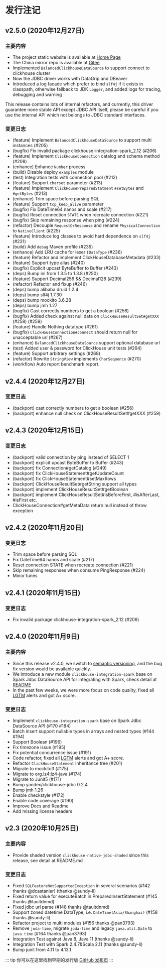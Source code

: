 发行注记
===

v2.5.0 (2020年12月27日)
---
### 主要内容
- The project static website is available at [Home Page](https://housepower.github.io/ClickHouse-Native-JDBC)
- The China mirror repo is available at [Gitee](https://gitee.com/housepower/ClickHouse-Native-JDBC)
- Implemented `BalancedClickhouseDataSource` to support connect to clickhouse cluster
- Now the JDBC driver works with DataGrip and DBeaver
- Introduced a log facade which prefer to bind `slf4j` if it exists in classpath, otherwise fallback to JDK `Logger`, and added logs for tracing, debugging and warning

This release contains lots of internal refactors, and currently, this driver guarantee none stable API except JDBC API itself, please be careful if you use the internal API which not belongs to JDBC standard interfaces.

### 变更日志
- (feature) Implement `BalancedClickhouseDataSource` to support multi instances (#205)
- (bugfix) Fix invalid package clickhouse-integration-spark_2.12 (#206)
- (feature) Implement `ClickHouseConnection` catalog and schema method (#208)
- (enhance) Enhance `Number` process
- (build) Disable deploy `examples` module
- (test) Integration tests with connection pool (#212)
- (feature) Support `charset` parameter (#213)
- (feature) Implement `ClickHousePreparedStatment` `#setBytes` and `#getBytes` (#213)
- (enhance) Trim space before parsing SQL
- (feature) Support `tcp_keep_alive` parameter
- (bugfix) Fix DateTime64 nanos and scale (#217)
- (bugfix) Reset connection `STATE` when recreate connection (#221)
- (bugfix) Skip remaining response when ping (#224)
- (refactor) Decouple `RequestOrResponse` and rename `PhysicalConnection` to `NativeClient` (#225)
- (feature) Introduce log classes to avoid hard dependence on `slf4j` (#231)
- (build) Add `debug` Maven profile (#235)
- (enhance) Add LRU cache for lexer `IDataType` (#236)
- (feature) Refactor and implement ClickHouseDatabaseMetadata (#233)
- (feature) Support type alias (#240)
- (bugfix) Explicit upcast ByteBuffer to Buffer (#243)
- (deps) Bump ini from 1.3.5 to 1.3.8 (#250)
- (feature) Support Decimal256 && Decimal128 (#239)
- (refactor) Refactor and fixup (#246)
- (deps) bump alibaba druid 1.2.4
- (deps) bump slf4j 1.7.30
- (deps) bump mockito 3.6.28
- (deps) bump jmh 1.27
- (bugfix) Cast correctly numbers to get a boolean (#256)
- (bugfix) Added check against null data on `ClickHouseResultSet#getXXX` (#258) (#259)
- (feature) Handle Nothing datatype (#261)
- (bugfix) `ClickHouseConnection#connect` should return null for unacceptable url (#267)
- (enhance) `BalancedClickhouseDataSource` support optional database url
- (test) Added user & password for ClickHouse unit tests (#264)
- (feature) Support arbitrary settings (#268)
- (refactor) Rewrite `StringView` implements `CharSequence` (#270)
- (workflow) Auto report benchmark report.

v2.4.4 (2020年12月27日)
---
### 变更日志
- (backport) cast correctly numbers to get a boolean (#256)
- (backport) enhance null check on ClickHouseResultSet#getXXX (#259)

v2.4.3 (2020年12月15日)
---
### 变更日志
- (backport) valid connection by ping instead of SELECT 1
- (backport) explicit upcast ByteBuffer to Buffer (#243)
- (backport) fix Connection#getCatalog (#249)
- (backport) fix ClickHouseStatement#getUpdateCount
- (backport) fix ClickHouseStatement#setMaxRows
- (backport) ClickHouseResultSet#getString support all types
- (backport) implement ClickHouseResultSet#getBoolean
- (backport) implement ClickHouseResultSet#isBeforeFirst, #isAfterLast, #isFirst etc.
- ClickHouseConnection#getMetaData return null instead of throw exception


v2.4.2 (2020年11月20日)
---
### 变更日志
- Trim space before parsing SQL
- Fix DateTime64 nanos and scale (#217)
- Reset connection STATE when recreate connection (#221)
- Skip remaining responses when consume PingResponse (#224)
- Minor tunes


v2.4.1 (2020年11月15日)
---
### 变更日志
- Fix invalid package clickhouse-integration-spark_2.12 (#206)


v2.4.0 (2020年11月9日)
---
### 主要内容
- Since this release v2.4.0, we switch to [semantic versioning](https://semver.org/), and the bug fix version would be available quickly.
- We introduce a new module `clickhouse-integration-spark` base on Spark Jdbc DataSource API for integrating with Spark, check detail at [README](https://github.com/housepower/ClickHouse-Native-JDBC#integration-with-spark)
- In the past few weeks, we were more focus on code quality, fixed all [LGTM](https://lgtm.com/projects/g/housepower/ClickHouse-Native-JDBC/alerts/) alerts and got A+ score.

### 变更日志
- Implement `clickhouse-integration-spark` base on Spark Jdbc DataSource API (#170 #184)
- Batch insert support nullable types in arrays and nested types (#144 #194)
- Support Boolean (#196)
- Fix timezone issue (#195)
- Fix potential concurrence issue (#191)
- Code refactor, fixed all [LGTM](https://lgtm.com/projects/g/housepower/ClickHouse-Native-JDBC/alerts/) alerts and got A+ score.
- Refactor `ClickHouseStatement` inheritance tree (#201)
- Migrate to mockito3 (#175)
- Migrate to org.lz4:lz4-java (#174)
- Migrate to Junit5 (#171)
- Bump yandex/clickhouse-jdbc 0.2.4
- Bump jmh 1.26
- Enable checkstyle (#172)
- Enable code coverage (#190)
- Improve Docs and Readme
- Add missing license headers


v2.3 (2020年10月25日)
---
### 主要内容
- Provide shaded version `clickhouse-native-jdbc-shaded` since this release, see detail at README.md

### 变更日志
- Fixed `SQLFeatureNotSupportedException` in several scenarios (#142 thanks @dcastanier) (thanks @sundy-li)
- Fixed return value for executeBatch in PreparedInsertStatement (#145 thanks @tauitdnmd)
- Fixed jdbc url parse (#148 thanks @tauitdnmd)
- Support zoned datetime DataType, i.e. `DateTime(Asia/Shanghai)` (#158 thanks @sundy-li)
- Refactor project to multi modules (#156 thanks @pan3793)
- Remove `joda-time`, migrate `joda-time` and legacy `java.util.Date` to `java.time` (#164 thanks @pan3793)
- Integration Test against Java 8, Java 11 (thanks @sundy-li)
- Integration Test with Spark 2.4.7&Scala 2.11 (thanks @sundy-li)
- Bump junit from 4.11 to 4.13.1


::: tip
你可以在这里找到早期的发行版 [GitHub 发布页](https://github.com/housepower/ClickHouse-Native-JDBC/releases)
:::